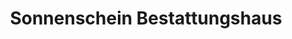 ---
title: "Sonnenschein Bestattungshaus"
url: /velbert/sonnenschein-bestattungshaus/
shop: Bestattungen
---